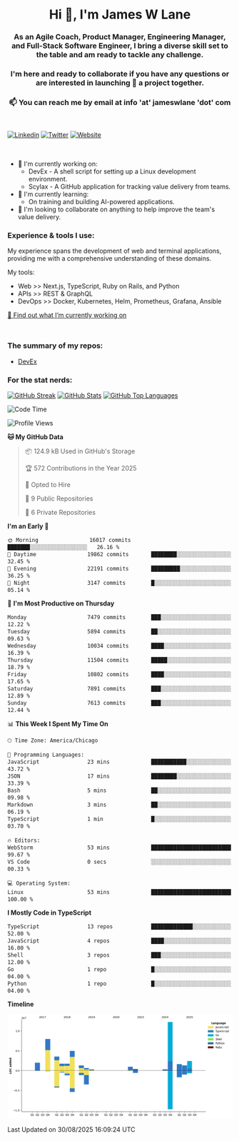 <h1 align="center">Hi 👋, I'm James W Lane</h1>
<h3 align="center">As an Agile Coach, Product Manager, Engineering Manager, and Full-Stack Software Engineer, I bring a diverse skill set to the table and am ready to tackle any challenge.</h3>
<h3 align="center">I'm here and ready to collaborate if you have any questions or are interested in launching 🚀 a project together.</h3>

<div style="margin-top: 16px;" />

<h3 align="center">📫 You can reach me by email at info 'at' jameswlane 'dot' com</h3>

<div style="margin-top: 48px;" />

[![Linkedin](https://img.shields.io/badge/LinkedIn-0077B5?style=for-the-badge&logo=linkedin&logoColor=white)](https://www.linkedin.com/in/jameswlane/)
[![Twitter](https://img.shields.io/badge/Twitter-1DA1F2?style=for-the-badge&logo=twitter&logoColor=white)](https://x.com/jameswlane)
[![Website](https://img.shields.io/website?down_color=red&down_message=offline&style=for-the-badge&up_color=green&up_message=up&url=https%3A%2F%2Fwww.jameswlane.com)](https://www.jameswlane.com)

<div style="margin-top: 48px;" />

- 🔭 I'm currently working on:
  - DevEx - A shell script for setting up a Linux development environment.
  - Scylax - A GitHub application for tracking value delivery from teams.
- 🌱 I'm currently learning:
  - On training and building AI-powered applications.
- 👯 I'm looking to collaborate on anything to help improve the team's value delivery.

### Experience & tools I use:

My experience spans the development of web and terminal applications, providing me with a comprehensive understanding of these domains.

My tools:
- Web >> Next.js, TypeScript, Ruby on Rails, and Python
- APIs >> REST & GraphQL
- DevOps >> Docker, Kubernetes, Helm, Prometheus, Grafana, Ansible

[🔭 Find out what I’m currently working on](https://www.jameswlane.com/now)  

<div style="margin-top: 50px;"/>

### The summary of my repos:
- [DevEx](https://github.com/jameswlane/devex)  

### For the stat nerds:
[![GitHub Streak](https://github-readme-streak-stats.herokuapp.com?user=jameswlane&theme=tokyonight)](https://git.io/streak-stats)
[![GitHub Stats](https://github-readme-stats.vercel.app/api?username=jameswlane&show_icons=true&theme=tokyonight)](https://github-readme-stats.vercel.app)
[![GitHub Top Languages](https://github-readme-stats.vercel.app/api/top-langs?username=jameswlane&show_icons=true&locale=en&layout=compact&theme=tokyonight)](https://github-readme-stats.vercel.app)

<!--START_SECTION:waka-->
![Code Time](http://img.shields.io/badge/Code%20Time-685%20hrs%2051%20mins-blue)

![Profile Views](http://img.shields.io/badge/Profile%20Views-0-blue)

**🐱 My GitHub Data** 

> 📦 124.9 kB Used in GitHub's Storage 
 > 
> 🏆 572 Contributions in the Year 2025
 > 
> 💼 Opted to Hire
 > 
> 📜 9 Public Repositories 
 > 
> 🔑 6 Private Repositories 
 > 
**I'm an Early 🐤** 

```text
🌞 Morning                16017 commits       ███████░░░░░░░░░░░░░░░░░░   26.16 % 
🌆 Daytime                19862 commits       ████████░░░░░░░░░░░░░░░░░   32.45 % 
🌃 Evening                22191 commits       █████████░░░░░░░░░░░░░░░░   36.25 % 
🌙 Night                  3147 commits        █░░░░░░░░░░░░░░░░░░░░░░░░   05.14 % 
```
📅 **I'm Most Productive on Thursday** 

```text
Monday                   7479 commits        ███░░░░░░░░░░░░░░░░░░░░░░   12.22 % 
Tuesday                  5894 commits        ██░░░░░░░░░░░░░░░░░░░░░░░   09.63 % 
Wednesday                10034 commits       ████░░░░░░░░░░░░░░░░░░░░░   16.39 % 
Thursday                 11504 commits       █████░░░░░░░░░░░░░░░░░░░░   18.79 % 
Friday                   10802 commits       ████░░░░░░░░░░░░░░░░░░░░░   17.65 % 
Saturday                 7891 commits        ███░░░░░░░░░░░░░░░░░░░░░░   12.89 % 
Sunday                   7613 commits        ███░░░░░░░░░░░░░░░░░░░░░░   12.44 % 
```


📊 **This Week I Spent My Time On** 

```text
🕑︎ Time Zone: America/Chicago

💬 Programming Languages: 
JavaScript               23 mins             ███████████░░░░░░░░░░░░░░   43.72 % 
JSON                     17 mins             ████████░░░░░░░░░░░░░░░░░   33.39 % 
Bash                     5 mins              ██░░░░░░░░░░░░░░░░░░░░░░░   09.98 % 
Markdown                 3 mins              ██░░░░░░░░░░░░░░░░░░░░░░░   06.19 % 
TypeScript               1 min               █░░░░░░░░░░░░░░░░░░░░░░░░   03.70 % 

🔥 Editors: 
WebStorm                 53 mins             █████████████████████████   99.67 % 
VS Code                  0 secs              ░░░░░░░░░░░░░░░░░░░░░░░░░   00.33 % 

💻 Operating System: 
Linux                    53 mins             █████████████████████████   100.00 % 
```

**I Mostly Code in TypeScript** 

```text
TypeScript               13 repos            █████████████░░░░░░░░░░░░   52.00 % 
JavaScript               4 repos             ████░░░░░░░░░░░░░░░░░░░░░   16.00 % 
Shell                    3 repos             ███░░░░░░░░░░░░░░░░░░░░░░   12.00 % 
Go                       1 repo              █░░░░░░░░░░░░░░░░░░░░░░░░   04.00 % 
Python                   1 repo              █░░░░░░░░░░░░░░░░░░░░░░░░   04.00 % 
```



**Timeline**

![Lines of Code chart](https://raw.githubusercontent.com/jameswlane/jameswlane/main/assets/bar_graph.png)


 Last Updated on 30/08/2025 16:09:24 UTC
<!--END_SECTION:waka-->
